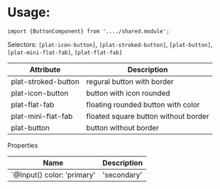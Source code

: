 # Usage:

`import {ButtonComponent} from '..../shared.module';`

Selectors: `[plat-icon-button]`, `[plat-stroked-button]`, `[plat-button]`, `[plat-mini-flat-fab]`, `[plat-flat-fab]`

| Attribute           | Description                          |
| ------------------- | ------------------------------------ |
| plat-stroked-button | regural button with border           |
| plat-icon-button    | button with icon rounded             |
| plat-flat-fab       | floating rounded button with color   |
| plat-mini-flat-fab  | floated square button without border |
| plat-button         | button without border                |

Properties

| Name                                                                         | Description |
| ---------------------------------------------------------------------------- | ----------- |
| `@Input() color: 'primary' | 'secondary' | 'danger' | 'success' | undefined` | Theme color |
